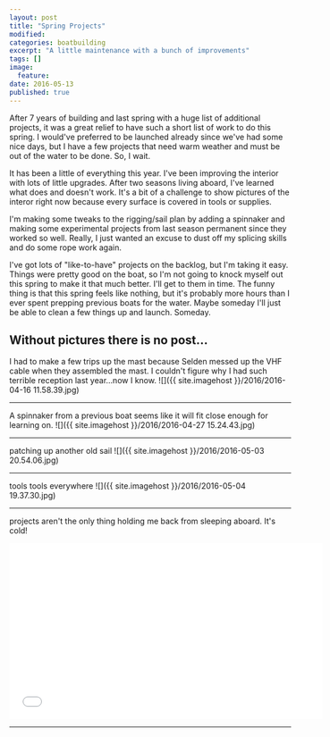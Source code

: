 ```yaml
---
layout: post
title: "Spring Projects"
modified:
categories: boatbuilding
excerpt: "A little maintenance with a bunch of improvements"
tags: []
image:
  feature:
date: 2016-05-13
published: true
---
```


After 7 years of building and last spring with a huge list of additional projects, it was a great relief to have such a short list of work to do this spring. I would've preferred to be launched already since we've had some nice days, but I have a few projects that need warm weather and must be out of the water to be done. So, I wait. 

It has been a little of everything this year. I've been improving the interior with lots of little upgrades. After two seasons living aboard, I've learned what does and doesn't work. It's a bit of a challenge to show pictures of the interor right now because every surface is covered in tools or supplies.

I'm making some tweaks to the rigging/sail plan by adding a spinnaker and making some experimental projects from last season permanent since they worked so well. Really, I just wanted an excuse to dust off my splicing skills and do some rope work again.

I've got lots of "like-to-have" projects on the backlog, but I'm taking it easy. Things were pretty good on the boat, so I'm not going to knock myself out this spring to make it that much better. I'll get to them in time. The funny thing is that this spring feels like nothing, but it's probably more hours than I ever spent prepping previous boats for the water. Maybe someday I'll just be able to clean a few things up and launch. Someday. 

Without pictures there is no post...
----------

I had to make a few trips up the mast because Selden messed up the VHF cable when they assembled the mast. I couldn't figure why I had such terrible reception last year...now I know.
![]({{ site.imagehost }}/2016/2016-04-16 11.58.39.jpg)

---------

A spinnaker from a previous boat seems like it will fit close enough for learning on.
![]({{ site.imagehost }}/2016/2016-04-27 15.24.43.jpg)

---------

patching up another old sail
![]({{ site.imagehost }}/2016/2016-05-03 20.54.06.jpg)

---------

tools tools everywhere
![]({{ site.imagehost }}/2016/2016-05-04 19.37.30.jpg)

----------

projects aren't the only thing holding me back from sleeping aboard. It's cold!

<iframe width="560" height="315" src="//www.youtube.com/embed/r1uVKpnleh8" frameborder="0"> </iframe>



   

-----